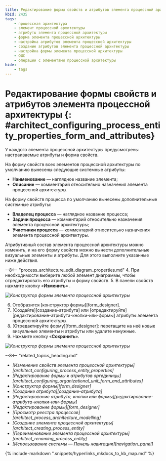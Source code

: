 ```yaml
---
title: Редактирование формы свойств и атрибутов элемента процессной архитектуры
kbId: 2435
tags:
    - процессная архитектура
    - элемент процессной архитектуры
    - атрибуты элемента процессной архитектуры
    - форма элемента процессной архитектуры
    - настройка атрибутов элемента процессной архитектуры
    - создание атрибутов элемента процессной архитектуры
    - настройка формы элемента процессной архитектуры
    - ОШС
    - операции с элементами процессной архитектуры
hide:
    - tags
---
```


# Редактирование формы свойств и атрибутов элемента процессной архитектуры {: #architect_configuring_process_entity_properties_form_and_attributes}

У каждого элемента процессной архитектуры предусмотрены настраиваемые атрибуты и форма свойств.

На форму свойств всех элементов процессной архитектуры по умолчанию вынесены следующие системные атрибуты:

* **Наименование** — наглядное название элемента;
* **Описание** — комментарий относительно назначения элемента процессной архитектуры.

На форму свойств процесса по умолчанию вынесены дополнительные системные атрибуты:

* **Владелец процесса** — наглядное название процесса;
* **Задачи процесса** — комментарий относительно назначения элемента процессной архитектуры;
* **Участники процесса** — комментарий относительно назначения элемента процессной архитектуры.

Атрибутивный состав элемента процессной архитектуры можно изменить, и на его форму свойств можно вынести дополнительные визуальные элементы и атрибуты. Для этого выполните указанные ниже действия.

--8<-- "process_architecture_edit_diagram_properties.md"
4. При необходимости выберите любой элемент диаграммы, чтобы отредактировать его атрибуты и форму свойств.
5. В панели свойств нажмите кнопку «**Изменить**» <i class="fa-light fa-arrow-up-right-from-square"></i>.

*![Конструктор формы элемента процессной архитектуры](configuring_process_entity_form_designer_edit_form.png)*

6. Отобразится [конструктор формы][form_designer].
7.  [Создайте][создание-атрибута] или [отредактируйте][редактирование-атрибута-кнопки-или-формы] атрибуты элемента процессной архитектуры.
8. [Отредактируйте форму][form_designer]: перетащите на неё новые визуальные элементы и атрибуты или удалите ненужные.
9. Нажмите кнопку «**Сохранить**».

*![Конструктор формы элемента процессной архитектуры](configuring_process_entity_form_designer.png)*

<div class="relatedTopics">

--8<-- "related_topics_heading.md"

- *[Изменение свойств элемента процессной архитектуры][architect_configuring_process_entity_properties]*
- *[Редактирование формы и атрибутов оргединицы][architect_configuring_organizational_unit_form_and_attributes]*
- *[Конструктор формы][form_designer]*
- *[Создание атрибута][создание-атрибута]*
- *[Редактирование атрибута, кнопки или формы][редактирование-атрибута-кнопки-или-формы]*
- *[Редактирование формы][form_designer]*
- *[Просмотр реестра процессов][architect_process_architecture_modelling]*
- *[Создание элемента процессной архитектуры][architect_creating_process_entity]*
- *[Переименование элемента процессной архитектуры][architect_renaming_process_entity]*
- *[Использование системы — Панель навигации][navigation_panel]*

</div>

{% include-markdown ".snippets/hyperlinks_mkdocs_to_kb_map.md" %}

